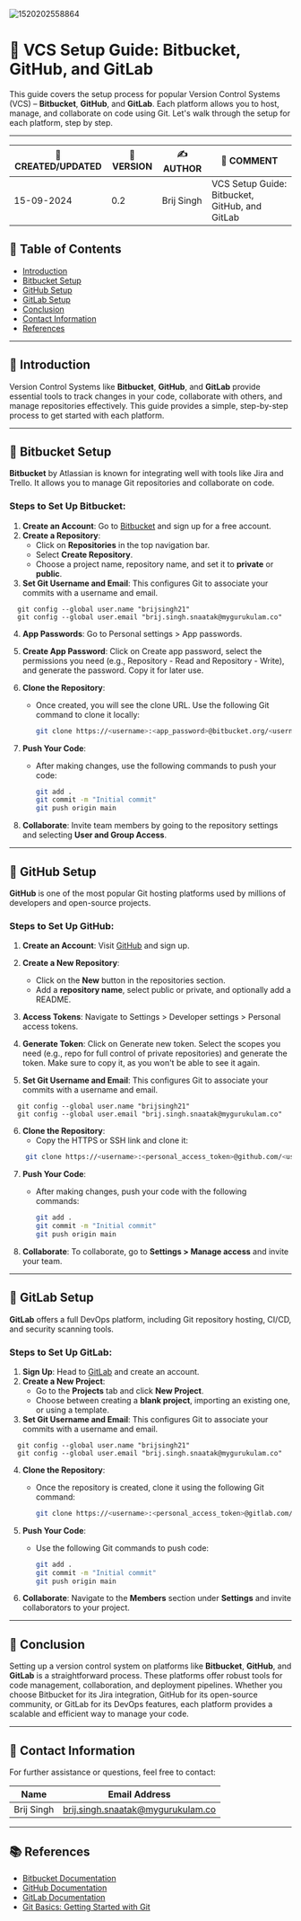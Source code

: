 ![1520202558864](https://github.com/user-attachments/assets/34b92e29-e69b-42b3-a553-2d6ed95afa3c)



# 🌟 VCS Setup Guide: Bitbucket, GitHub, and GitLab

This guide covers the setup process for popular Version Control Systems (VCS) – **Bitbucket**, **GitHub**, and **GitLab**. Each platform allows you to host, manage, and collaborate on code using Git. Let's walk through the setup for each platform, step by step.

---
| 📅 CREATED/UPDATED | 📌 VERSION | ✍️ AUTHOR    | 📝 COMMENT                     |
|--------------------|------------|--------------|--------------------------------|
| 15-09-2024         | 0.2        | Brij Singh   | VCS Setup Guide: Bitbucket, GitHub, and GitLab           |

## 📑 Table of Contents
- [Introduction](#introduction)
- [Bitbucket Setup](#bitbucket-setup)
- [GitHub Setup](#github-setup)
- [GitLab Setup](#gitlab-setup)
- [Conclusion](#conclusion)
- [Contact Information](#contact-information)
- [References](#references)

---

## 🔧 Introduction

Version Control Systems like **Bitbucket**, **GitHub**, and **GitLab** provide essential tools to track changes in your code, collaborate with others, and manage repositories effectively. This guide provides a simple, step-by-step process to get started with each platform.

---

## 🧰 Bitbucket Setup

**Bitbucket** by Atlassian is known for integrating well with tools like Jira and Trello. It allows you to manage Git repositories and collaborate on code.

### Steps to Set Up Bitbucket:
1. **Create an Account**: Go to [Bitbucket](https://bitbucket.org/) and sign up for a free account.
2. **Create a Repository**:
   - Click on **Repositories** in the top navigation bar.
   - Select **Create Repository**.
   - Choose a project name, repository name, and set it to **private** or **public**.
3. **Set Git Username and Email**:
    This configures Git to associate your commits with a username and email.
 ```
   git config --global user.name "brijsingh21"
   git config --global user.email "brij.singh.snaatak@mygurukulam.co"
   ```
4. **App Passwords**: Go to Personal settings > App passwords.

5. **Create App Password**: Click on Create app password, select the permissions you need (e.g., Repository - Read and Repository - Write), and generate the password. Copy it for later use.

6. **Clone the Repository**:
   - Once created, you will see the clone URL. Use the following Git command to clone it locally:
     ```bash
     git clone https://<username>:<app_password>@bitbucket.org/<username>/<repository>.git
     ```
6. **Push Your Code**:
   - After making changes, use the following commands to push your code:
     ```bash
     git add .
     git commit -m "Initial commit"
     git push origin main
     ```

7. **Collaborate**: Invite team members by going to the repository settings and selecting **User and Group Access**.

---

## 🐙 GitHub Setup

**GitHub** is one of the most popular Git hosting platforms used by millions of developers and open-source projects.

### Steps to Set Up GitHub:
1. **Create an Account**: Visit [GitHub](https://github.com/) and sign up.
2. **Create a New Repository**:
   - Click on the **New** button in the repositories section.
   - Add a **repository name**, select public or private, and optionally add a README.

3. **Access Tokens**: Navigate to Settings > Developer settings > Personal access tokens.

4. **Generate Token**: Click on Generate new token. Select the scopes you need (e.g., repo for full control of private repositories) and generate the token. Make sure to copy it, as you won't be able to see it again.

5. **Set Git Username and Email**:
    This configures Git to associate your commits with a username and email.
 ```
   git config --global user.name "brijsingh21"
   git config --global user.email "brij.singh.snaatak@mygurukulam.co"
   ```
6. **Clone the Repository**:
   - Copy the HTTPS or SSH link and clone it:
 ```bash
     git clone https://<username>:<personal_access_token>@github.com/<username>/<repository>.git
```
7. **Push Your Code**:
   - After making changes, push your code with the following commands:
     ```bash
     git add .
     git commit -m "Initial commit"
     git push origin main
     ```

8. **Collaborate**: To collaborate, go to **Settings > Manage access** and invite your team.

---

## 🦊 GitLab Setup

**GitLab** offers a full DevOps platform, including Git repository hosting, CI/CD, and security scanning tools.

### Steps to Set Up GitLab:
1. **Sign Up**: Head to [GitLab](https://gitlab.com/) and create an account.
2. **Create a New Project**:
   - Go to the **Projects** tab and click **New Project**.
   - Choose between creating a **blank project**, importing an existing one, or using a template.
3. **Set Git Username and Email**:
    This configures Git to associate your commits with a username and email.
 ```
   git config --global user.name "brijsingh21"
   git config --global user.email "brij.singh.snaatak@mygurukulam.co"
   ```
4. **Clone the Repository**:
   - Once the repository is created, clone it using the following Git command:
     ```bash
     git clone https://<username>:<personal_access_token>@gitlab.com/<username>/<repository>.git
     ```
5. **Push Your Code**:
   - Use the following Git commands to push code:
     ```bash
     git add .
     git commit -m "Initial commit"
     git push origin main
     ```

6. **Collaborate**: Navigate to the **Members** section under **Settings** and invite collaborators to your project.

---

## 📝 Conclusion

Setting up a version control system on platforms like **Bitbucket**, **GitHub**, and **GitLab** is a straightforward process. These platforms offer robust tools for code management, collaboration, and deployment pipelines. Whether you choose Bitbucket for its Jira integration, GitHub for its open-source community, or GitLab for its DevOps features, each platform provides a scalable and efficient way to manage your code.

---

## 📧 Contact Information

For further assistance or questions, feel free to contact:

| Name         | Email Address                      |
|--------------|------------------------------------|
| Brij Singh   | brij.singh.snaatak@mygurukulam.co  |

---

## 📚 References

- [Bitbucket Documentation](https://support.atlassian.com/bitbucket-cloud/)
- [GitHub Documentation](https://docs.github.com/)
- [GitLab Documentation](https://docs.gitlab.com/)
- [Git Basics: Getting Started with Git](https://git-scm.com/book/en/v2/Getting-Started-Git-Basics)

